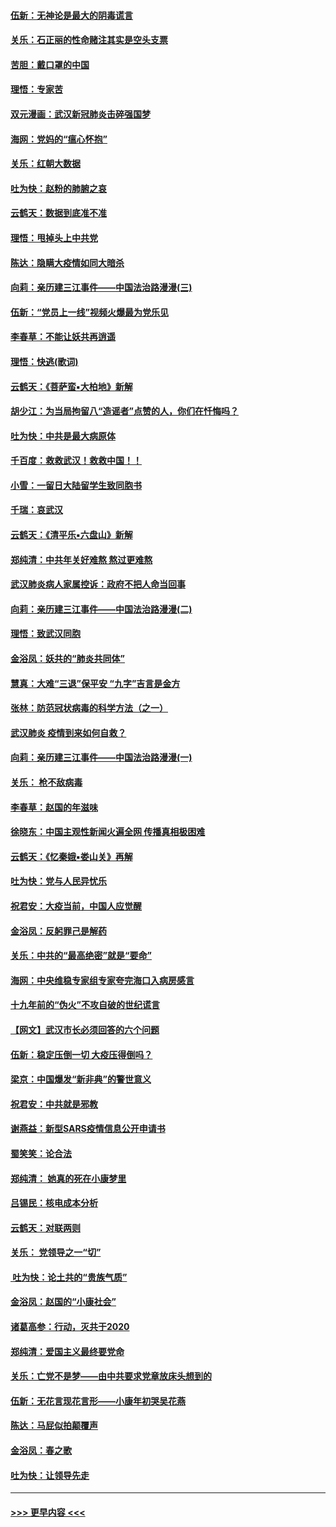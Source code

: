 #### [伍新：无神论是最大的阴毒谎言](../pages/nsc993/n11846129.md?t=02061933) 
#### [关乐：石正丽的性命赌注其实是空头支票](../pages/nsc993/n11846109.md?t=02061933) 
#### [苦胆：戴口罩的中国](../pages/nsc993/n11845576.md?t=02061933) 
#### [理悟：专家苦](../pages/nsc993/n11845564.md?t=02061933) 
#### [双元漫画：武汉新冠肺炎击碎强国梦](../pages/nsc993/n11843320.md?t=02061933) 
#### [海网：党妈的“瘟心怀抱”](../pages/nsc993/n11840740.md?t=02061933) 
#### [关乐：红朝大数据](../pages/nsc993/n11840675.md?t=02061933) 
#### [吐为快：赵粉的肺腑之哀](../pages/nsc993/n11840618.md?t=02061933) 
#### [云鹤天：数据到底准不准](../pages/nsc993/n11840325.md?t=02061933) 
#### [理悟：甩掉头上中共党](../pages/nsc993/n11838826.md?t=02061933) 
#### [陈达：隐瞒大疫情如同大暗杀](../pages/nsc993/n11838771.md?t=02061933) 
#### [向莉：亲历建三江事件——中国法治路漫漫(三)](../pages/nsc993/n11831825.md?t=02061933) 
#### [伍新：“党员上一线”视频火爆最为党乐见](../pages/nsc993/n11838200.md?t=02061933) 
#### [李春草：不能让妖共再逍遥](../pages/nsc993/n11838102.md?t=02061933) 
#### [理悟：快逃(歌词)](../pages/nsc993/n11838083.md?t=02061933) 
#### [云鹤天：《菩萨蛮▪大柏地》新解](../pages/nsc993/n11838059.md?t=02061933) 
#### [胡少江：为当局拘留八“造谣者”点赞的人，你们在忏悔吗？](../pages/nsc993/n11836801.md?t=02061933) 
#### [吐为快：中共是最大病原体](../pages/nsc993/n11836748.md?t=02061933) 
#### [千百度：救救武汉！救救中国！！](../pages/nsc993/n11836145.md?t=02061933) 
#### [小雪：一留日大陆留学生致同胞书](../pages/nsc993/n11834624.md?t=02061933) 
#### [千瑞：哀武汉](../pages/nsc993/n11833647.md?t=02061933) 
#### [云鹤天：《清平乐▪六盘山》新解](../pages/nsc993/n11833611.md?t=02061933) 
#### [郑纯清：中共年关好难熬 熬过更难熬](../pages/nsc993/n11833489.md?t=02061933) 
#### [武汉肺炎病人家属控诉：政府不把人命当回事](../pages/nsc993/n11833205.md?t=02061933) 
#### [向莉：亲历建三江事件——中国法治路漫漫(二)](../pages/nsc993/n11829102.md?t=02061933) 
#### [理悟：致武汉同胞](../pages/nsc993/n11831522.md?t=02061933) 
#### [金浴凤：妖共的“肺炎共同体”](../pages/nsc993/n11829448.md?t=02061933) 
#### [慧真：大难“三退”保平安 “九字”吉言是金方](../pages/nsc993/n11829501.md?t=02061933) 
#### [张林：防范冠状病毒的科学方法（之一）](../pages/nsc993/n11828618.md?t=02061933) 
#### [武汉肺炎 疫情到来如何自救？](../pages/nsc993/n11827632.md?t=02061933) 
#### [向莉：亲历建三江事件——中国法治路漫漫(一)](../pages/nsc993/n11827190.md?t=02061933) 
#### [关乐： 枪不敌病毒](../pages/nsc993/n11826746.md?t=02061933) 
#### [李春草：赵国的年滋味](../pages/nsc993/n11826321.md?t=02061933) 
#### [徐晓东：中国主观性新闻火遍全网 传播真相极困难](../pages/nsc993/n11826508.md?t=02061933) 
#### [云鹤天：《忆秦娥▪娄山关》再解](../pages/nsc993/n11824682.md?t=02061933) 
#### [吐为快：党与人民异忧乐](../pages/nsc993/n11824660.md?t=02061933) 
#### [祝君安：大疫当前，中国人应觉醒](../pages/nsc993/n11821946.md?t=02061933) 
#### [金浴凤：反躬罪己是解药](../pages/nsc993/n11820280.md?t=02061933) 
#### [关乐：中共的“最高绝密”就是“要命”](../pages/nsc993/n11816946.md?t=02061933) 
#### [海网：中央维稳专家组专家夸完海口入病房感言](../pages/nsc993/n11815138.md?t=02061933) 
#### [十九年前的“伪火”不攻自破的世纪谎言](../pages/nsc993/n11813238.md?t=02061933) 
#### [【网文】武汉市长必须回答的六个问题](../pages/nsc993/n11813848.md?t=02061933) 
#### [伍新：稳定压倒一切 大疫压得倒吗？](../pages/nsc993/n11812634.md?t=02061933) 
#### [梁京：中国爆发“新非典”的警世意义](../pages/nsc993/n11812554.md?t=02061933) 
#### [祝君安：中共就是邪教](../pages/nsc993/n11812431.md?t=02061933) 
#### [谢燕益：新型SARS疫情信息公开申请书](../pages/nsc993/n11808840.md?t=02061933) 
#### [蜀笑笑：论合法](../pages/nsc993/n11808064.md?t=02061933) 
#### [郑纯清： 她真的死在小康梦里](../pages/nsc993/n11806623.md?t=02061933) 
#### [吕锡民：核电成本分析](../pages/nsc993/n11806284.md?t=02061933) 
#### [云鹤天：对联两则](../pages/nsc993/n11805957.md?t=02061933) 
#### [关乐： 党领导之一“切”](../pages/nsc993/n11804505.md?t=02061933) 
#### [ 吐为快：论土共的“贵族气质”](../pages/nsc993/n11804490.md?t=02061933) 
#### [金浴凤：赵国的“小康社会”](../pages/nsc993/n11804452.md?t=02061933) 
#### [诸葛高参：行动，灭共于2020](../pages/nsc993/n11804120.md?t=02061933) 
#### [郑纯清：爱国主义最终要党命](../pages/nsc993/n11802197.md?t=02061933) 
#### [关乐：亡党不是梦——由中共要求党章放床头想到的](../pages/nsc993/n11802156.md?t=02061933) 
#### [伍新：无花言现花言形——小康年初哭吴花燕](../pages/nsc993/n11800044.md?t=02061933) 
#### [陈达：马屁似拍颠覆声](../pages/nsc993/n11800010.md?t=02061933) 
#### [金浴凤：春之歌](../pages/nsc993/n11797687.md?t=02061933) 
#### [吐为快：让领导先走](../pages/nsc993/n11797512.md?t=02061933) 

----
#### [ >>> 更早内容 <<< ](../indexes/nsc993-earlier.md)
